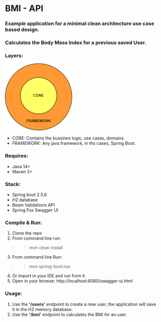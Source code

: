 # BMI - API
### Example application for a minimal clean architecture use case based design.

### Calculates the Body Mass Index for a previous saved User.

### Layers:
![Layers](layers.png)

- CORE: Contains the bussines logic, use cases, domains.
- FRAMEWORK: Any java framework, in ths cases, Spring Boot.

### Requires:
- Java 14+
- Maven 3+

### Stack:
- Spring boot 2.5.6
- H2 database
- Beam Validations API
- Spring Fox Swagger UI

### Compile & Run:
1. Clone the repo
2. From command line run:
>>mvn clean install
3. From command line Run: 
>>mvn spring-boot:run
4. Or import in your IDE and run from it.
5. Open in your browse: http://localhost:8080/swagger-ui.html

### Usage:
1. Use the **'/users'** endpoint to create a new user, the application will save it in the H2 memory database.
2. Use the **'/bmi'** endpoint to calculates the BMI for an user.